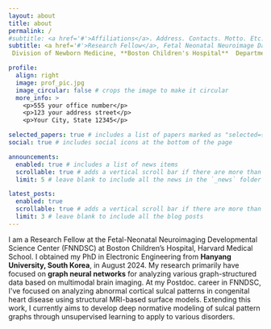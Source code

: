 ```yaml
---
layout: about
title: about
permalink: /
#subtitle: <a href='#'>Affiliations</a>. Address. Contacts. Motto. Etc.
subtitle: <a href='#'>Research Fellow</a>, Fetal Neonatal Neuroimage Data Science Center (*FNNDSC*). 
 Division of Newborn Medicine, **Boston Children's Hospital**  Department of Pediatrics, **Harvard Medical School**

profile:
  align: right
  image: prof_pic.jpg
  image_circular: false # crops the image to make it circular
  more_info: >
    <p>555 your office number</p>
    <p>123 your address street</p>
    <p>Your City, State 12345</p>

selected_papers: true # includes a list of papers marked as "selected={true}"
social: true # includes social icons at the bottom of the page

announcements:
  enabled: true # includes a list of news items
  scrollable: true # adds a vertical scroll bar if there are more than 3 news items
  limit: 5 # leave blank to include all the news in the `_news` folder

latest_posts:
  enabled: true
  scrollable: true # adds a vertical scroll bar if there are more than 3 new posts items
  limit: 3 # leave blank to include all the blog posts
---
```


I am a Research Fellow at the Fetal-Neonatal Neuroimaging Developmental Science Center (FNNDSC) at Boston Children’s Hospital, Harvard Medical School. I obtained my PhD in Electronic Engineering from **Hanyang University, South Korea**, in August 2024. My research primarily have focused on **graph neural networks** for analyzing various graph-structured data based on multimodal brain imaging. 
At my Postdoc. career in FNNDSC, I've focused on analyzing abnormal cortical sulcal patterns in congenital heart disease using structural MRI-based surface models. Extending this work, I currently aims to develop deep normative modeling of sulcal pattern graphs through unsupervised learning to apply to various disorders.
